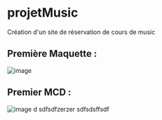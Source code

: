 # projetMusic
Création d'un site de réservation de cours de music

## Première Maquette :

![image](https://user-images.githubusercontent.com/82157014/206127800-bcda31d2-5794-4725-a68f-44ab0f41b996.png)

## Premier MCD :

  ![image](https://user-images.githubusercontent.com/82157014/206128912-7b1f4d49-dd7c-4b6a-b516-af567dae6ec8.png)
  d
sdfsdfzerzer
sdfsdsffsdf